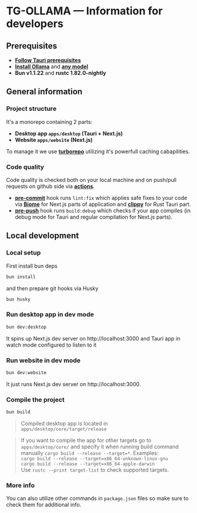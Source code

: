 # TG-OLLAMA — Information for developers

## Prerequisites
- [**Follow Tauri prerequisites**](https://v2.tauri.app/start/prerequisites/)
- [**Install Ollama**](https://ollama.com/download) and [**any model**](https://ollama.com/library)
- **Bun v1.1.22** and **rustc 1.82.0-nightly**

## General information
### Project structure
It's a monorepo containing 2 parts:
- **Desktop app `apps/desktop` (Tauri + Next.js)**
- **Website `apps/website` (Next.js)**

To manage it we use [**turborepo**](https://turbo.build/repo/docs) utilizing it's powerfull caching cabapilities.

### Code quality
Code quality is checked both on your local machine and on push/pull requests on github side via [**actions**](../.github/workflows/ci.yaml).

- [**pre-commit**](../.husky/pre-commit) hook runs `lint:fix` which applies safe fixes to your code via [**Biome**](https://biomejs.dev/) for Next.js parts of application and [**clippy**](https://github.com/rust-lang/rust-clippy) for Rust Tauri part.
- [**pre-push**](../.husky/pre-push) hook runs `build:debug` which checks if your app compiles (in debug mode for Tauri and regular compilation for Next.js parts).

## Local development
### Local setup
First install bun deps
```sh
bun install
```
and then prepare git hooks via Husky
```sh
bun husky
```

### Run desktop app in dev mode
```sh
bun dev:desktop
```
It spins up Next.js dev server on http://localhost:3000 and Tauri app in watch mode configured to listen to it

### Run website in dev mode
```sh
bun dev:website
```
It just runs Next.js dev server on http://localhost:3000.

### Compile the project
```sh
bun build
```
> Compiled desktop app is located in `apps/desktop/core/target/release`

> If you want to compile the app for other targets go to `apps/desktop/core/` and specify it when running build command manually `cargo build --release --target=*`. Examples:\
> `cargo build --release --target=x86_64-unknown-linux-gnu`\
> `cargo build --release --target=x86_64-apple-darwin`\
> Use `rustc --print target-list` to check supported targets.

### More info
You can also utilize other commands in `package.json` files so make sure to check them for additional info.
